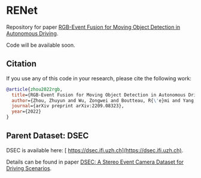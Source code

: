 # RENet

Repository for paper [ RGB-Event Fusion for Moving Object Detection in Autonomous Driving](https://arxiv.org/abs/2209.08323).

Code will be available soon.



## Citation

If you use any of this code in your research, please cite the following work:



```BibTeX
@article{zhou2022rgb,
  title={RGB-Event Fusion for Moving Object Detection in Autonomous Driving},
  author={Zhou, Zhuyun and Wu, Zongwei and Boutteau, R{\'e}mi and Yang, Fan and Demonceaux, C{\'e}dric and Ginhac, Dominique},
  journal={arXiv preprint arXiv:2209.08323},
  year={2022}
}
```



## Parent Dataset: DSEC

DSEC is available here: [ https://dsec.ifi.uzh.ch](https://dsec.ifi.uzh.ch).

Details can be found in paper [ DSEC: A Stereo Event Camera Dataset for Driving Scenarios](https://rpg.ifi.uzh.ch/docs/RAL21_DSEC.pdf).
